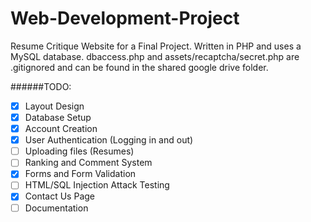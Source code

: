 Web-Development-Project
=======================
Resume Critique Website for a Final Project. Written in PHP and uses a MySQL 
database. dbaccess.php and assets/recaptcha/secret.php are .gitignored and 
can be found in the shared google drive folder.

######TODO:

- [x] Layout Design
- [x] Database Setup
- [x] Account Creation
- [x] User Authentication (Logging in and out)
- [ ] Uploading files (Resumes)
- [ ] Ranking and Comment System
- [x] Forms and Form Validation
- [ ] HTML/SQL Injection Attack Testing
- [x] Contact Us Page
- [ ] Documentation
